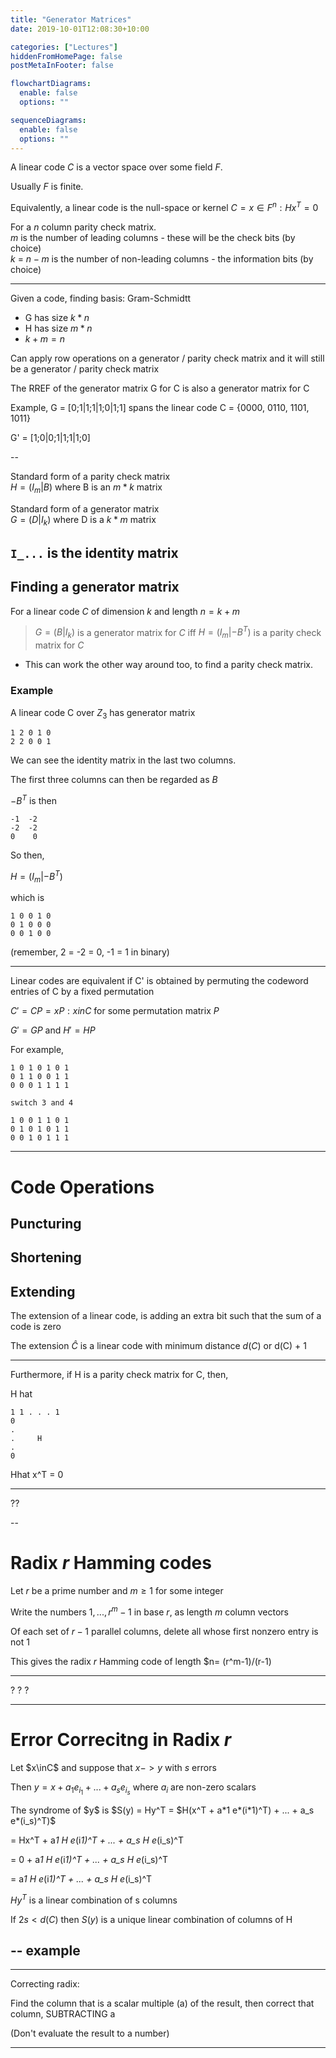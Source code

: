 ```yaml
---
title: "Generator Matrices"
date: 2019-10-01T12:08:30+10:00

categories: ["Lectures"]
hiddenFromHomePage: false
postMetaInFooter: false

flowchartDiagrams:
  enable: false
  options: ""

sequenceDiagrams:
  enable: false
  options: ""
---
```


A linear code $C$ is a vector space over some field $F$.

Usually $F$ is finite.

Equivalently, a linear code is the null-space or kernel $C = {x \in F^n : Hx^T = 0}$

For a $n$ column parity check matrix.  
$m$ is the number of leading columns - these will be the check bits (by choice)  
$k$ = $n - m$ is the number of non-leading columns - the information bits (by choice)

---

Given a code, finding basis: Gram-Schmidtt

* G has size $k * n$  
* H has size $m * n$  
* $k + m = n$

Can apply row operations on a generator / parity check matrix and it will still be a generator / parity check matrix

The RREF of the generator matrix G for C is also a generator matrix for C

Example, G = [0;1|1;1|1;0|1;1] spans the linear code C = {0000, 0110, 1101, 1011}

G' = [1;0|0;1|1;1|1;0]

--

Standard form of a parity check matrix  
$H = (I_m | B)$ where B is an $m * k$ matrix

Standard form of a generator matrix  
$G = (D|I_k)$ where D is a $k * m$ matrix

## `I_...` is the identity matrix

## Finding a generator matrix

For a linear code $C$ of dimension $k$ and length $n = k + m$

> $G = (B|I_k)$ is a generator matrix for $C$ iff $H = (I_m | -B^T)$ is a parity check matrix for $C$

- This can work the other way around too, to find a parity check matrix.

### Example

A linear code C over $Z_3$ has generator matrix

```
1 2 0 1 0
2 2 0 0 1
```

We can see the identity matrix in the last two columns.

The first three columns can then be regarded as $B$

$-B^T$ is then

```
-1  -2
-2  -2
0    0
```

So then,

$H = (I_m | -B^T)$

which is

```
1 0 0 1 0
0 1 0 0 0
0 0 1 0 0
```

(remember, 2 = -2 = 0, -1 = 1 in binary)

---

Linear codes are equivalent if C' is obtained by permuting the codeword entries of C by a fixed permutation

$C' = CP = {xP : x in C}$ for some permutation matrix $P$

$G' = GP$ and $H' = HP$

For example,

```
1 0 1 0 1 0 1
0 1 1 0 0 1 1
0 0 0 1 1 1 1

switch 3 and 4

```

```
1 0 0 1 1 0 1
0 1 0 1 0 1 1
0 0 1 0 1 1 1
```

---

# Code Operations

## Puncturing

## Shortening

## Extending

The extension of a linear code, is adding an extra bit such that the sum of a code is zero

The extension $\hat{C}$ is a linear code with minimum distance $d(C)$ or d(C) + 1

---

Furthermore, if H is a parity check matrix for C, then,

H hat

```
1 1 . . . 1
0
.
.     H
.
0
```

Hhat x^T = 0

---

??

--

# Radix $r$ Hamming codes

Let $r$ be a prime number and $m\ge1$ for some integer

Write the numbers $1,...,r^m - 1$ in base $r$, as length $m$ column vectors

Of each set of $r-1$ parallel columns, delete all whose first nonzero entry is not 1

This gives the radix $r$ Hamming code of length \$n= (r^m-1)/(r-1)

---

?
?
?

---

# Error Correcitng in Radix $r$

Let $x\inC$ and suppose that $x->y$ with $s$ errors

Then $y = x + a_1 e_i_1 + ... + a_s e_i_s$ where $a_i$ are non-zero scalars

The syndrome of \$y\$ is \$S(y) = Hy^T = \$H(x^T + a\*1 e\*(i\*1)^T) + ... + a_s e\*(i_s)^T)\$

= Hx^T + a*1 H e*(i*1)^T + ... + a_s H e*(i_s)^T

= 0 + a*1 H e*(i*1)^T + ... + a_s H e*(i_s)^T

= a*1 H e*(i*1)^T + ... + a_s H e*(i_s)^T

$Hy^T$ is a linear combination of s columns

If $2s < d(C)$ then $S(y)$ is a unique linear combination of columns of H

--
example
--

---

Correcting radix:

Find the column that is a scalar multiple (a) of the result,
then correct that column, SUBTRACTING a

(Don't evaluate the result to a number)

---
